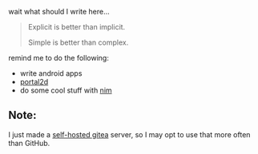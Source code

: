 wait what should I write here...

> Explicit is better than implicit.
> 
> Simple is better than complex.

remind me to do the following:

* write android apps
* [portal2d](https://github.com/RainbowAsteroids/Portal2D)
* do some cool stuff with [nim](https://nim-lang.org)

## Note:
I just made a [self-hosted gitea](https://gitea.portal2d.xyz) server, so I may 
opt to use that more often than GitHub.
